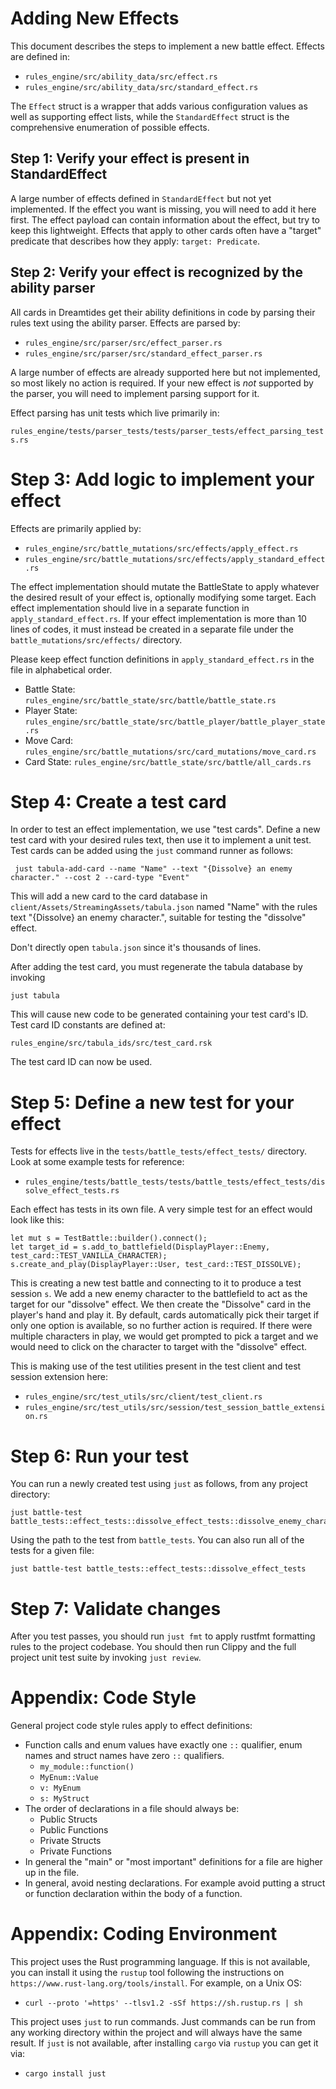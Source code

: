 # Adding New Effects

This document describes the steps to implement a new battle effect. Effects are
defined in:

- `rules_engine/src/ability_data/src/effect.rs`
- `rules_engine/src/ability_data/src/standard_effect.rs`

The `Effect` struct is a wrapper that adds various configuration values
as well as supporting effect lists, while the `StandardEffect` struct is the
comprehensive enumeration of possible effects.

## Step 1: Verify your effect is present in StandardEffect

A large number of effects defined in `StandardEffect` but not yet implemented. If
the effect you want is missing, you will need to add it here first. The effect
payload can contain information about the effect, but try to keep this
lightweight. Effects that apply to other cards often have a "target" predicate
that describes how they apply: `target: Predicate`.

## Step 2: Verify your effect is recognized by the ability parser

All cards in Dreamtides get their ability definitions in code by parsing their
rules text using the ability parser. Effects are parsed by:

- `rules_engine/src/parser/src/effect_parser.rs`
- `rules_engine/src/parser/src/standard_effect_parser.rs`

A large number of effects are already supported here but not implemented, so
most likely no action is required. If your new effect is *not* supported by the
parser, you will need to implement parsing support for it.

Effect parsing has unit tests which live primarily in:

`rules_engine/tests/parser_tests/tests/parser_tests/effect_parsing_tests.rs`

# Step 3: Add logic to implement your effect

Effects are primarily applied by:

- `rules_engine/src/battle_mutations/src/effects/apply_effect.rs`
- `rules_engine/src/battle_mutations/src/effects/apply_standard_effect.rs`

The effect implementation should mutate the BattleState to apply whatever the
desired result of your effect is, optionally modifying some target. Each effect
implementation should live in a separate function in `apply_standard_effect.rs`.
If your effect implementation is more than 10 lines of codes, it must instead be
created in a separate file under the `battle_mutations/src/effects/` directory.

Please keep effect function definitions in `apply_standard_effect.rs` in the
file in alphabetical order.

- Battle State: `rules_engine/src/battle_state/src/battle/battle_state.rs`
- Player State: `rules_engine/src/battle_state/src/battle_player/battle_player_state.rs`
- Move Card: `rules_engine/src/battle_mutations/src/card_mutations/move_card.rs`
- Card State: `rules_engine/src/battle_state/src/battle/all_cards.rs`

# Step 4: Create a test card

In order to test an effect implementation, we use "test cards". Define a new
test card with your desired rules text, then use it to implement a unit test.
Test cards can be added using the `just` command runner as follows:

```
 just tabula-add-card --name "Name" --text "{Dissolve} an enemy character." --cost 2 --card-type "Event"
```

 This will add a new card to the card database in
 `client/Assets/StreamingAssets/tabula.json` named "Name" with the rules text
 "{Dissolve} an enemy character.", suitable for testing the "dissolve" effect.

 Don't directly open `tabula.json` since it's thousands of lines.

 After adding the test card, you must regenerate the tabula database by invoking

 ```
 just tabula
 ```

 This will cause new code to be generated containing your test card's ID. Test
 card ID constants are defined at:

 ```
 rules_engine/src/tabula_ids/src/test_card.rsk
 ```

 The test card ID can now be used.

 # Step 5: Define a new test for your effect

Tests for effects live in the `tests/battle_tests/effect_tests/` directory. Look
at some example tests for reference:

- `rules_engine/tests/battle_tests/tests/battle_tests/effect_tests/dissolve_effect_tests.rs`

Each effect has tests in its own file. A very simple test for an effect would
look like this:

```
let mut s = TestBattle::builder().connect();
let target_id = s.add_to_battlefield(DisplayPlayer::Enemy, test_card::TEST_VANILLA_CHARACTER);
s.create_and_play(DisplayPlayer::User, test_card::TEST_DISSOLVE);
```

This is creating a new test battle and connecting to it to produce a test
session `s`. We add a new enemy character to the battlefield to act as the
target for our "dissolve" effect. We then create the "Dissolve" card in the
player's hand and play it. By default, cards automatically pick their target if
only one option is available, so no further action is required. If there were
multiple characters in play, we would get prompted to pick a target and we would
need to click on the character to target with the "dissolve" effect.

This is making use of the test utilities present in the test client and test
session extension here:

- `rules_engine/src/test_utils/src/client/test_client.rs`
- `rules_engine/src/test_utils/src/session/test_session_battle_extension.rs`

# Step 6: Run your test

You can run a newly created test using `just` as follows, from any project
directory:

```
just battle-test battle_tests::effect_tests::dissolve_effect_tests::dissolve_enemy_character
```

 Using the path to the test from `battle_tests`. You can also run all of the
 tests for a given file:

```
just battle-test battle_tests::effect_tests::dissolve_effect_tests
```

# Step 7: Validate changes

After you test passes, you should run `just fmt` to apply rustfmt formatting
rules to the project codebase. You should then run Clippy and the full project unit test
suite by invoking `just review`.

# Appendix: Code Style

General project code style rules apply to effect definitions:

- Function calls and enum values have exactly one `::` qualifier, enum names and
  struct names have zero `::` qualifiers.
  - `my_module::function()`
  - `MyEnum::Value`
  - `v: MyEnum`
  - `s: MyStruct`
- The order of declarations in a file should always be:
  - Public Structs
  - Public Functions
  - Private Structs
  - Private Functions
- In general the "main" or "most important" definitions for a file are higher up
  in the file.
- In general, avoid nesting declarations. For example avoid putting a struct or
  function declaration within the body of a function.

# Appendix: Coding Environment

This project uses the Rust programming language. If this is not available, you
can install it using the `rustup` tool following the instructions on
`https://www.rust-lang.org/tools/install`. For example, on a Unix OS:

- `curl --proto '=https' --tlsv1.2 -sSf https://sh.rustup.rs | sh`

This project uses `just` to run commands. Just commands can be run from any
working directory within the project and will always have the same result. If
`just` is not available, after installing `cargo` via `rustup` you can get it
via:

- `cargo install just`